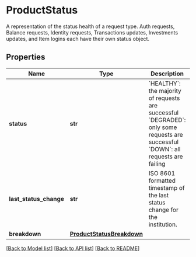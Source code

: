 # ProductStatus

A representation of the status health of a request type. Auth requests, Balance requests, Identity requests, Transactions updates, Investments updates, and Item logins each have their own status object.
## Properties
Name | Type | Description | Notes
------------ | ------------- | ------------- | -------------
**status** | **str** | &#x60;HEALTHY&#x60;: the majority of requests are successful &#x60;DEGRADED&#x60;: only some requests are successful &#x60;DOWN&#x60;: all requests are failing | 
**last_status_change** | **str** | ISO 8601 formatted timestamp of the last status change for the institution. | 
**breakdown** | [**ProductStatusBreakdown**](ProductStatusBreakdown.md) |  | 

[[Back to Model list]](../README.md#documentation-for-models) [[Back to API list]](../README.md#documentation-for-api-endpoints) [[Back to README]](../README.md)


